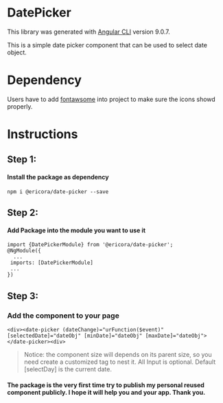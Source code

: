 # DatePicker

This library was generated with [Angular CLI](https://github.com/angular/angular-cli) version 9.0.7.

This is a simple date picker component that can be used to select date object.

# Dependency
Users have to add [fontawsome](https://fontawesome.com/) into project to make sure the icons showd properly.

# Instructions
## Step 1:
#### Install the package as dependency
    npm i @ericora/date-picker --save

## Step 2:
#### Add Package into the module you want to use it
    import {DatePickerModule} from '@ericora/date-picker';
    @NgModule({
      ...
     imports: [DatePickerModule]
     ...
    })

## Step 3:
### Add the component to your page
    <div><date-picker (dateChange)="urFunction($event)" [selectedDate]="dateObj" [minDate]="dateObj" [maxDate]="dateObj"></date-picker><div>
> Notice: the component size will depends on its parent size, so you need create a customized tag to nest it. All Input is optional. Default [selectDay] is the current date.

#### The package is the very first time try to publish my personal reused component publicly. I hope it will help you and your app. Thank you.